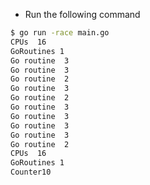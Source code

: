 - Run the following command

```bash
$ go run -race main.go
CPUs  16
GoRoutines 1
Go routine  3
Go routine  3
Go routine  2
Go routine  3
Go routine  2
Go routine  3
Go routine  3
Go routine  3
Go routine  3
Go routine  2
CPUs  16
GoRoutines 1
Counter10
```